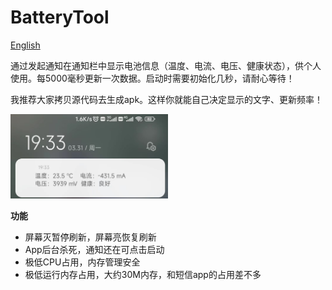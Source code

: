 # BatteryTool
[English](https://github.com/pluviophile8/BatteryTool/blob/master/README_EN.md)

通过发起通知在通知栏中显示电池信息（温度、电流、电压、健康状态），供个人使用。每5000毫秒更新一次数据。启动时需要初始化几秒，请耐心等待！

我推荐大家拷贝源代码去生成apk。这样你就能自己决定显示的文字、更新频率！

<img src="https://github.com/pluviophile8/BatteryTool/blob/master/run_screenshot.jpg" width="50%" />

**功能**	

- 屏幕灭暂停刷新，屏幕亮恢复刷新
- App后台杀死，通知还在可点击启动	
- 极低CPU占用，内存管理安全
- 极低运行内存占用，大约30M内存，和短信app的占用差不多
